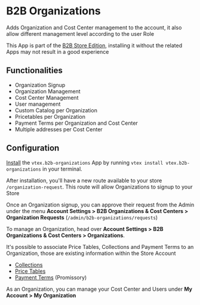 # B2B Organizations

Adds Organization and Cost Center management to the account, it also allow different management level according to the user Role

This App is part of the [B2B Store Edition](https://github.com/vtex/b2b-store-edition), installing it without the related Apps may not result in a good experience
## Functionalities

- Organization Signup
- Organization Management
- Cost Center Management
- User management
- Custom Catalog per Organization
- Pricetables per Organization
- Payment Terms per Organization and Cost Center
- Multiple addresses per Cost Center


## Configuration

[Install](https://vtex.io/docs/recipes/development/installing-an-app/) the `vtex.b2b-organizations` App by running `vtex install vtex.b2b-organizations` in your terminal.

After installation, you'll have a new route available to your store `/organization-request`. This route will allow Organizations to signup to your Store

Once an Organization signup, you can approve their request from the Admin under the menu **Account Settings > B2B Organizations & Cost Centers > Organization Requests** (`/admin/b2b-organizations/requests`)

To manage an Organization, head over **Account Settings > B2B Organizations & Cost Centers > Organizations**.

It's possible to associate Price Tables, Collections and Payment Terms to an Organization, those are existing information within the Store Account

- [Collections](https://help.vtex.com/tutorial/creating-collections-beta--yJBHqNMViOAnnnq4fyOye) 
- [Price Tables](https://help.vtex.com/en/tutorial/creating-price-tables--58YmY2Iwggyw4WeSCGg24S) 
- [Payment Terms](https://help.vtex.com/en/tutorial/setting-up-the-promissory-conector--7Gy0SJRVS0Qi2CuWMAqQc0) (Promissory)

As an Organization, you can manage your Cost Center and Users under **My Account >  My Organization**
